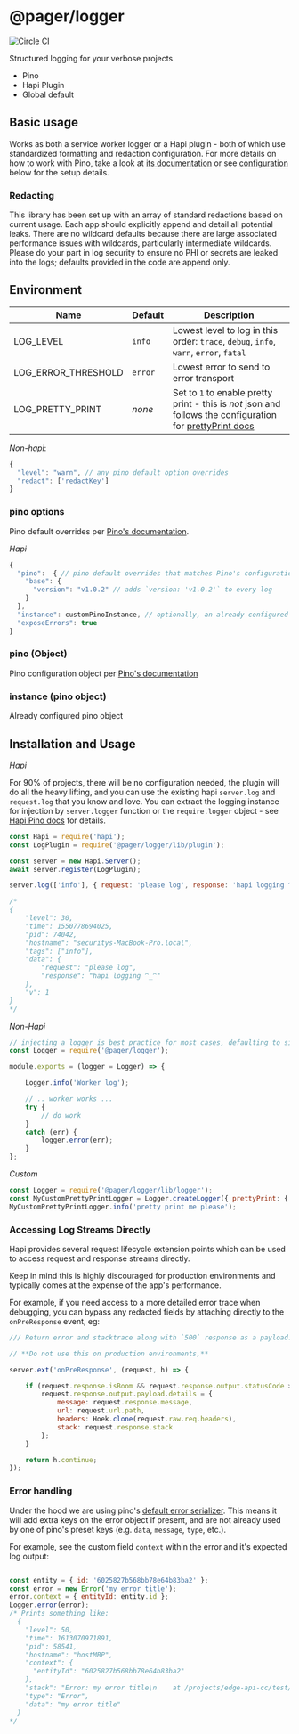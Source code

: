 # @pager/logger
[![Circle CI](https://circleci.com/gh/pagerinc/logger.svg?style=svg&circle-token=5d187ad739918f3029e28534e5bf046ece8120ae)](https://circleci.com/gh/pagerinc/logger)

Structured logging for your verbose projects.
- Pino
- Hapi Plugin
- Global default

## Basic usage

Works as both a service worker logger or a Hapi plugin - both of which use standardized formatting and redaction configuration. For more details on how to work with Pino, take a look at [its documentation](https://github.com/pinojs/pino) or see [configuration](#Configuration) below for the setup details.

### Redacting

This library has been set up with an array of standard redactions based on current usage. Each app should explicitly append and detail all potential leaks. There are no wildcard defaults because there are large associated performance issues with wildcards, particularly intermediate wildcards. Please do your part in log security to ensure no PHI or secrets are leaked into the logs; defaults provided in the code are append only.

## Environment

| Name | Default | Description |
|------|---------|-------------|
| LOG_LEVEL | `info` | Lowest level to log in this order: `trace`, `debug`, `info`, `warn`, `error`, `fatal` |
| LOG_ERROR_THRESHOLD | `error` | Lowest error to send to error transport |
| LOG_PRETTY_PRINT | _none_ | Set to `1` to enable pretty print - this is *not* json and follows the configuration for [prettyPrint docs](https://github.com/pinojs/pino-pretty#pino-pretty) |

*Non-hapi*:
```javascript
{
  "level": "warn", // any pino default option overrides
  "redact": ['redactKey']
}
```

### pino options
Pino default overrides per [Pino's documentation](https://github.com/pinojs/pino/blob/master/docs/api.md#options-object).

*Hapi*
```javascript
{
  "pino":  { // pino default overrides that matches Pino's configuration documentation
    "base": {
      "version": "v1.0.2" // adds `version: 'v1.0.2'` to every log
    }
  },
  "instance": customPinoInstance, // optionally, an already configured pino instance,
  "exposeErrors": true
}
```

### pino (Object)
Pino configuration object per [Pino's documentation](https://github.com/pinojs/pino/blob/master/docs/api.md#options-object)

### instance (pino object)
Already configured pino object

## Installation and Usage

*Hapi*

For 90% of projects, there will be no configuration needed, the plugin will do all the heavy lifting, and you can use the existing hapi `server.log` and `request.log` that you know and love. You can extract the logging instance for injection by `server.logger` function or the `require.logger` object - see [Hapi Pino docs](https://github.com/pinojs/hapi-pino#server-decorations) for details.

```javascript
const Hapi = require('hapi');
const LogPlugin = require('@pager/logger/lib/plugin');

const server = new Hapi.Server();
await server.register(LogPlugin);

server.log(['info'], { request: 'please log', response: 'hapi logging ^_^' });

/*
{
    "level": 30,
    "time": 1550778694025,
    "pid": 74042,
    "hostname": "securitys-MacBook-Pro.local",
    "tags": ["info"],
    "data": {
        "request": "please log",
        "response": "hapi logging ^_^"
    },
    "v": 1
}
*/
```

*Non-Hapi*
```javascript
// injecting a logger is best practice for most cases, defaulting to singleton is acceptable
const Logger = require('@pager/logger');

module.exports = (logger = Logger) => {

    Logger.info('Worker log');

    // .. worker works ...
    try {
        // do work
    }
    catch (err) {
        logger.error(err);
    }
};
```

*Custom*
```javascript
const Logger = require('@pager/logger/lib/logger');
const MyCustomPrettyPrintLogger = Logger.createLogger({ prettyPrint: { colorize: false } });
MyCustomPrettyPrintLogger.info('pretty print me please');
```

### Accessing Log Streams Directly

Hapi provides several request lifecycle extension points which can be used to access request and response streams directly.

Keep in mind this is highly discouraged for production environments and typically comes at the expense of the app's performance.

For example, if you need access to a more detailed error trace when debugging, you can bypass any redacted fields by attaching directly to the `onPreResponse` event, eg:


```javascript
/// Return error and stacktrace along with `500` response as a payload.

// **Do not use this on production environments,**

server.ext('onPreResponse', (request, h) => {

    if (request.response.isBoom && request.response.output.statusCode >= 500) {
        request.response.output.payload.details = {
            message: request.response.message,
            url: request.url.path,
            headers: Hoek.clone(request.raw.req.headers),
            stack: request.response.stack
        };
    }

    return h.continue;
});
```

### Error handling

Under the hood we are using pino's [default error serializer](https://github.com/pinojs/pino-std-serializers/blob/master/lib/err.js). This means it will add extra keys on the error object if present, and are not already used by one of pino's preset keys (e.g. `data`, `message`, `type`, etc.).

For example, see the custom field `context` within the error and it's expected log output:
```javascript

const entity = { id: '6025827b568bb78e64b83ba2' };
const error = new Error('my error title');
error.context = { entityId: entity.id };
Logger.error(error);
/* Prints something like:
  {
    "level": 50,
    "time": 1613070971891,
    "pid": 58541,
    "hostname": "hostMBP",
    "context": {
      "entityId": "6025827b568bb78e64b83ba2"
    },
    "stack": "Error: my error title\n    at /projects/edge-api-cc/test/custom-error.js:19:23\n    at Immediate._onImmediate (/projects/edge-api-cc/node_modules/@hapi/lab/lib/runner.js:661:35)\n    at processImmediate (internal/timers.js:461:21)",
    "type": "Error",
    "data": "my error title"
  }
*/
```
